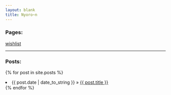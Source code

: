 ```yaml
---
layout: blank
title: Nyoro~n
---
```


### Pages:

[wishlist](wishlist.html)

---

### Posts:

{% for post in site.posts %}
<li><span>{{ post.date | date_to_string }}</span> &raquo; <a href="{{ post.url }}">{{ post.title }}</a></li>
{% endfor %}
